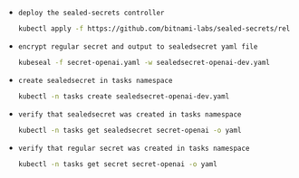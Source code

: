 - `deploy the sealed-secrets controller`
  ```bash
  kubectl apply -f https://github.com/bitnami-labs/sealed-secrets/releases/download/v0.27.1/controller.yaml
  ```
- `encrypt regular secret and output to sealedsecret yaml file`
  ```bash
  kubeseal -f secret-openai.yaml -w sealedsecret-openai-dev.yaml
  ```
- `create sealedsecret in tasks namespace`
  ```bash
  kubectl -n tasks create sealedsecret-openai-dev.yaml
  ```
- `verify that sealedsecret was created in tasks namespace`
  ```bash
  kubectl -n tasks get sealedsecret secret-openai -o yaml
  ```
- `verify that regular secret was created in tasks namespace`
  ```bash
  kubectl -n tasks get secret secret-openai -o yaml
  ```
